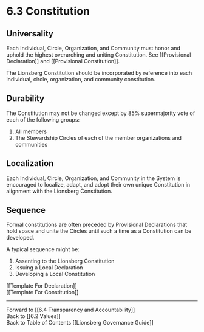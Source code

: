 # 6.3 Constitution
## Universality

Each Individual, Circle, Organization, and Community must honor and uphold the highest overarching and uniting Constitution. See [[Provisional Declaration]] and [[Provisional Constitution]]. 

The Lionsberg Constitution should be incorporated by reference into each individual, circle, organization, and community constitution. 

## Durability 
The Constitution may not be changed except by 85% supermajority vote of each of the following groups: 

1. All members 
2. The Stewardship Circles of each of the member organizations and communities 

## Localization

Each Individual, Circle, Organization, and Community in the System is encouraged to localize, adapt, and adopt their own unique Constitution in alignment with the Lionsberg Constitution. 

## Sequence 

Formal constitutions are often preceded by Provisional Declarations that hold space and unite the Circles until such a time as a Constitution can be developed. 

A typical sequence might be: 
1. Assenting to the Lionsberg Constitution  
2. Issuing a Local Declaration  
3. Developing a Local Constitution  

[[Template For Declaration]]  
[[Template For Constitution]]  


___

Forward to [[6.4 Transparency and Accountability]]  
Back to [[6.2 Values]]  
Back to Table of Contents [[Lionsberg Governance Guide]]